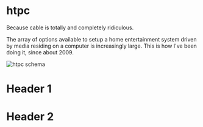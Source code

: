 htpc
====

Because cable is totally and completely ridiculous.

The array of options available to setup a home entertainment system driven by media residing on a computer is increasingly large. This is how I've been doing it, since about 2009. 

![htpc schema](htpc/blob/master/htpc.png "HTPC Schema")

# Header 1 #

# Header 2 #


